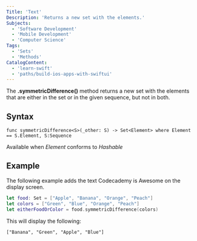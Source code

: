 ```yaml
---
Title: 'Text'
Description: 'Returns a new set with the elements.'
Subjects:
  - 'Software Development'
  - 'Mobile Development'
  - 'Computer Science'
Tags:
  - 'Sets'
  - 'Methods'
CatalogContent:
  - 'learn-swift'
  - 'paths/build-ios-apps-with-swiftui'
---
```


The **.symmetricDifference()** method returns a new set with the elements that are either in the set or in the given
sequence, but not in both.

## Syntax
```pseudo
func symmetricDifference<S>(_other: S) -> Set<Element> where Element == S.Element, S:Sequence
```

Available when *Element* conforms to *Hashable*
  

## Example
The following example adds the text Codecademy is Awesome on the display screen.

```swift
let food: Set = ["Apple", "Banana", "Orange", "Peach"]
let colors = ["Green", "Blue", "Orange", "Peach"]
let eitherFoodOrColor = food.symmetricDifference(colors)
```
This will display the following:
```psuedo
["Banana", "Green", "Apple", "Blue"]
```